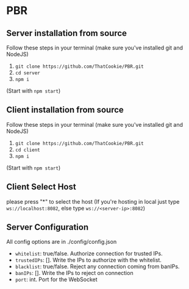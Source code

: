 # PBR

## Server installation from source
Follow these steps in your terminal (make sure you've installed git and NodeJS)

1. `git clone https://github.com/ThatCookie/PBR.git`
2. `cd server`
3. `npm i` 

(Start with `npm start`)

## Client installation from source
Follow these steps in your terminal (make sure you've installed git and NodeJS)

1. `git clone https://github.com/ThatCookie/PBR.git`
2. `cd client`
3. `npm i` 

(Start with `npm start`)

## Client Select Host

please press "*" to select the host (If you're hosting in local just type `ws://localhost:8082`, else type `ws://<server-ip>:8082`)

## Server Configuration
All config options are in ./config/config.json

* `whitelist`: true/false. Authorize connection for trusted IPs.
* `trustedIPs`: []. Write the IPs to authorize with the whitelist.
* `blacklist`: true/false. Reject any connection coming from banIPs.
* `banIPs`: []. Write the IPs to reject on connection
* `port`: int. Port for the WebSocket